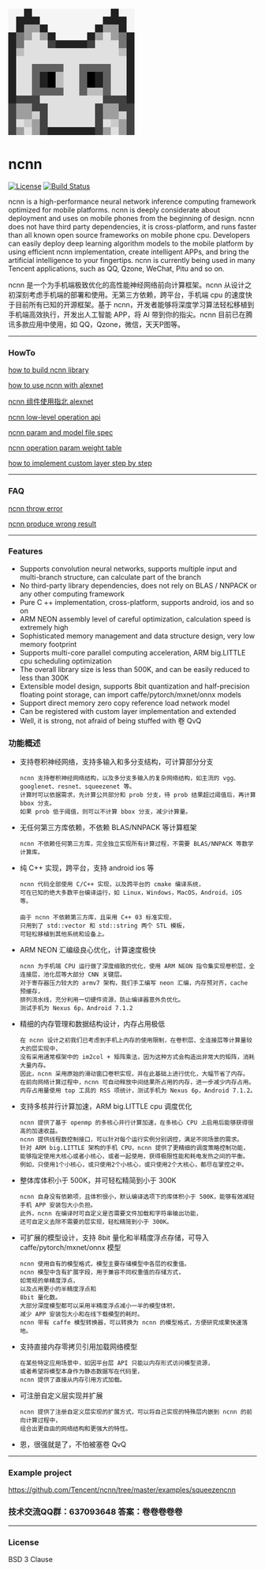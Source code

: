 ![](https://raw.githubusercontent.com/Tencent/ncnn/master/images/256-ncnn.png)
# ncnn

[![License](https://img.shields.io/badge/license-BSD--3--Clause-blue.svg)](https://raw.githubusercontent.com/Tencent/ncnn/master/LICENSE.txt) 
[![Build Status](https://travis-ci.org/Tencent/ncnn.svg?branch=master)](https://travis-ci.org/Tencent/ncnn)


ncnn is a high-performance neural network inference computing framework optimized for mobile platforms. ncnn is deeply considerate about deployment and uses on mobile phones from the beginning of design. ncnn does not have third party dependencies, it is cross-platform, and runs faster than all known open source frameworks on mobile phone cpu. Developers can easily deploy deep learning algorithm models to the mobile platform by using efficient ncnn implementation, create intelligent APPs, and bring the artificial intelligence to your fingertips. ncnn is currently being used in many Tencent applications, such as QQ, Qzone, WeChat, Pitu and so on.

ncnn 是一个为手机端极致优化的高性能神经网络前向计算框架。ncnn 从设计之初深刻考虑手机端的部署和使用。无第三方依赖，跨平台，手机端 cpu 的速度快于目前所有已知的开源框架。基于 ncnn，开发者能够将深度学习算法轻松移植到手机端高效执行，开发出人工智能 APP，将 AI 带到你的指尖。ncnn 目前已在腾讯多款应用中使用，如 QQ，Qzone，微信，天天P图等。

---

### HowTo

[how to build ncnn library](https://github.com/Tencent/ncnn/wiki/how-to-build)

[how to use ncnn with alexnet](https://github.com/Tencent/ncnn/wiki/how-to-use-ncnn-with-alexnet)

[ncnn 组件使用指北 alexnet](https://github.com/Tencent/ncnn/wiki/ncnn-%E7%BB%84%E4%BB%B6%E4%BD%BF%E7%94%A8%E6%8C%87%E5%8C%97-alexnet)

[ncnn low-level operation api](https://github.com/Tencent/ncnn/wiki/low-level-operation-api)

[ncnn param and model file spec](https://github.com/Tencent/ncnn/wiki/param-and-model-file-structure)

[ncnn operation param weight table](https://github.com/Tencent/ncnn/wiki/operation-param-weight-table)

[how to implement custom layer step by step](https://github.com/Tencent/ncnn/wiki/how-to-implement-custom-layer-step-by-step)

---

### FAQ

[ncnn throw error](https://github.com/Tencent/ncnn/wiki/FAQ-ncnn-throw-error)

[ncnn produce wrong result](https://github.com/Tencent/ncnn/wiki/FAQ-ncnn-produce-wrong-result)

---

### Features

* Supports convolution neural networks, supports multiple input and multi-branch structure, can calculate part of the branch
* No third-party library dependencies, does not rely on BLAS / NNPACK or any other computing framework
* Pure C ++ implementation, cross-platform, supports android, ios and so on
* ARM NEON assembly level of careful optimization, calculation speed is extremely high
* Sophisticated memory management and data structure design, very low memory footprint
* Supports multi-core parallel computing acceleration, ARM big.LITTLE cpu scheduling optimization
* The overall library size is less than 500K, and can be easily reduced to less than 300K
* Extensible model design, supports 8bit quantization and half-precision floating point storage, can import caffe/pytorch/mxnet/onnx models
* Support direct memory zero copy reference load network model
* Can be registered with custom layer implementation and extended
* Well, it is strong, not afraid of being stuffed with 卷   QvQ

### 功能概述

* 支持卷积神经网络，支持多输入和多分支结构，可计算部分分支

      ncnn 支持卷积神经网络结构，以及多分支多输入的复杂网络结构，如主流的 vgg、googlenet、resnet、squeezenet 等。
      计算时可以依据需求，先计算公共部分和 prob 分支，待 prob 结果超过阈值后，再计算 bbox 分支。
      如果 prob 低于阈值，则可以不计算 bbox 分支，减少计算量。
      
* 无任何第三方库依赖，不依赖 BLAS/NNPACK 等计算框架

      ncnn 不依赖任何第三方库，完全独立实现所有计算过程，不需要 BLAS/NNPACK 等数学计算库。
      
      
* 纯 C++ 实现，跨平台，支持 android ios 等

      ncnn 代码全部使用 C/C++ 实现，以及跨平台的 cmake 编译系统，
      可在已知的绝大多数平台编译运行，如 Linux，Windows，MacOS，Android，iOS 等。

      由于 ncnn 不依赖第三方库，且采用 C++ 03 标准实现，
      只用到了 std::vector 和 std::string 两个 STL 模板，
      可轻松移植到其他系统和设备上。

* ARM NEON 汇编级良心优化，计算速度极快

      ncnn 为手机端 CPU 运行做了深度细致的优化，使用 ARM NEON 指令集实现卷积层，全连接层，池化层等大部分 CNN 关键层。
      对于寄存器压力较大的 armv7 架构，我们手工编写 neon 汇编，内存预对齐，cache 预缓存，
      排列流水线，充分利用一切硬件资源，防止编译器意外负优化。
      测试手机为 Nexus 6p，Android 7.1.2

* 精细的内存管理和数据结构设计，内存占用极低
      
      在 ncnn 设计之初我们已考虑到手机上内存的使用限制，在卷积层、全连接层等计算量较大的层实现中，
      没有采用通常框架中的 im2col + 矩阵乘法，因为这种方式会构造出非常大的矩阵，消耗大量内存。
      因此，ncnn 采用原始的滑动窗口卷积实现，并在此基础上进行优化，大幅节省了内存。
      在前向网络计算过程中，ncnn 可自动释放中间结果所占用的内存，进一步减少内存占用。
      内存占用量使用 top 工具的 RSS 项统计，测试手机为 Nexus 6p，Android 7.1.2。
      
* 支持多核并行计算加速，ARM big.LITTLE cpu 调度优化

      ncnn 提供了基于 openmp 的多核心并行计算加速，在多核心 CPU 上启用后能够获得很高的加速收益。
      ncnn 提供线程数控制接口，可以针对每个运行实例分别调控，满足不同场景的需求。
      针对 ARM big.LITTLE 架构的手机 CPU，ncnn 提供了更精细的调度策略控制功能，
      能够指定使用大核心或者小核心，或者一起使用，获得极限性能和耗电发热之间的平衡。
      例如，只使用1个小核心，或只使用2个小核心，或只使用2个大核心，都尽在掌控之中。

* 整体库体积小于 500K，并可轻松精简到小于 300K

      ncnn 自身没有依赖项，且体积很小，默认编译选项下的库体积小于 500K，能够有效减轻手机 APP 安装包大小负担。
      此外，ncnn 在编译时可自定义是否需要文件加载和字符串输出功能，
      还可自定义去除不需要的层实现，轻松精简到小于 300K。

* 可扩展的模型设计，支持 8bit 量化和半精度浮点存储，可导入 caffe/pytorch/mxnet/onnx 模型

      ncnn 使用自有的模型格式，模型主要存储模型中各层的权重值。
      ncnn 模型中含有扩展字段，用于兼容不同权重值的存储方式，
      如常规的单精度浮点，
      以及占用更小的半精度浮点和 
      8bit 量化数。
      大部分深度模型都可以采用半精度浮点减小一半的模型体积，
      减少 APP 安装包大小和在线下载模型的耗时。
      ncnn 带有 caffe 模型转换器，可以转换为 ncnn 的模型格式，方便研究成果快速落地。
      

* 支持直接内存零拷贝引用加载网络模型

      在某些特定应用场景中，如因平台层 API 只能以内存形式访问模型资源，
      或者希望将模型本身作为静态数据写在代码里，
      ncnn 提供了直接从内存引用方式加载。

* 可注册自定义层实现并扩展

      ncnn 提供了注册自定义层实现的扩展方式，可以将自己实现的特殊层内嵌到 ncnn 的前向计算过程中，
      组合出更自由的网络结构和更强大的特性。
      
      
* 恩，很强就是了，不怕被塞卷 QvQ

---

### Example project

https://github.com/Tencent/ncnn/tree/master/examples/squeezencnn

### 技术交流QQ群：637093648  答案：卷卷卷卷卷

---

### License

BSD 3 Clause

